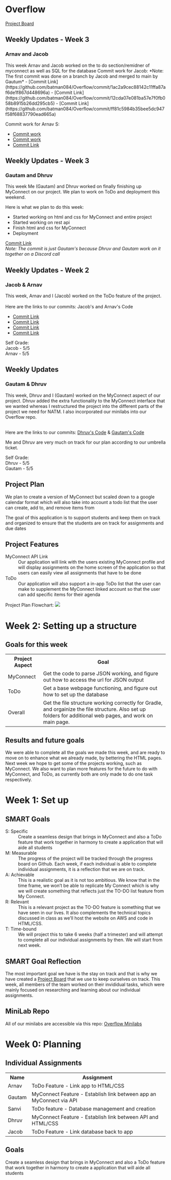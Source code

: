 # Overflow
[Project Board](https://github.com/batman084/Overflow/projects/1)

<h2>Weekly Updates - Week 3</h>
<h3>Arnav and Jacob</h3>
This week Arnav and Jacob worked on the to do section/remidner of myconnect as well as SQL for the database
Commit work for Jacob:
*Note: The first commit was done on a branch by Jacob and merged to main by Gautum*
- [Commit Link](https://github.com/batman084/Overflow/commit/1ac2a9cec88142c11ffa87af6de1f867d448696a)
- [Commit Link](https://github.com/batman084/Overflow/commit/12cda07e081ba57e7f0fb058b8915b26dd295cb5)
- [Commit Link](https://github.com/batman084/Overflow/commit/ff81c5984b35bee5dc947f58f68837790ead665a)

Commit work for Arnav S: 
- [Commit work](https://github.com/batman084/Overflow/commit/2b794e35d02219422522d1b0f5dd26a2a803b2e2)
- [Commit work](https://github.com/batman084/Overflow/commit/4c04a655a462f3f487e7326a936d20606818e705)
- [Commit Link](https://github.com/batman084/Overflow/commit/1c7832564eb85b5641c9b0db333d5060d6e44b2c)

<h2>Weekly Updates - Week 3</h>
<h3>Gautam and Dhruv</h3>
This week Me (Gautam) and Dhruv worked on finally finishing up MyConnect on our project. We plan to work on ToDo and deployment this weekend.  

Here is what we plan to do this week:  

- Started working on html and css for MyConnect and entire project
- Started working on rest api
- Finish html and css for MyConnect
- Deployment

[Commit Link](https://github.com/batman084/Overflow/commit/cebfe1484eba0d5194957be7b1fc9d89bffe99cd)  
*Note: The commit is just Gautam's because Dhruv and Gautam work on it together on a Discord call*

<h2>Weekly Updates - Week 2</h2>
<h3>Jacob & Arnav</h3>
This week, Arnav and I (Jacob) worked on the ToDo feature of the project.  
<br><br>
Here are the links to our commits: Jacob's and Arnav's Code

- [Commit Link](https://github.com/batman084/Overflow/commit/6d2fbc915cf9d1d18283a9b5083c1fec54f01236)
- [Commit Link](https://github.com/batman084/Overflow/commit/0c8a83a178b05f6bc33f4e1a866d1daacd2a2926)
- [Commit Link](https://github.com/batman084/Overflow/commit/9f6a37f1ec9547306e8667d98f0a1804a8c78f81)
- [Commit Link](https://github.com/batman084/Overflow/commit/c4b94be07c9bb9a2497f0dfce3f81810b645f08b)

Self Grade:  
Jacob - 5/5  
Arnav - 5/5  

<h2>Weekly Updates </h2>
<h3>Gautam & Dhruv</h3>
This week, Dhruv and I (Gautam) worked on the MyConnect aspect of our project. Dhruv added the extra functionality to the MyConnect interface that we wanted whereas I restructured the project into the different parts of the project we need for NATM. I also incorporated our minilabs into our Overflow repo.  
<br><br>

Here are the links to our commits: [Dhruv's Code](https://github.com/batman084/Overflow/commit/7388f3de684b0c8863a3dfae117afe8bc1d52433) & [Gautam's Code](https://github.com/batman084/Overflow/commit/5b0d6b19b5f3b984e7ca2259804c71e6c84989ef)

Me and Dhruv are very much on track for our plan according to our umbrella ticket. 

Self Grade:  
Dhruv - 5/5  
Gautam - 5/5  

<h2>Project Plan</h2>
<p> We plan to create a version of MyConnect but scaled down to a google calendar format which will also take into account a todo list that the user can create, add to, and remove items from </p>

The goal of this application is to support students and keep them on track and organized to ensure that the students are on track for assignments and due dates  
<h2> Project Features </h2>
<dl>
  <dt>MyConnect API Link</dt>
  <dd>Our application will link with the users existing MyConnect profile and will display assignments on the home screen of the application so that users can easily view all    assignments that have to be done</dd>
  <dt>ToDo</dt>  
  <dd>Our application will also support a in-app ToDo list that the user can make to supplement the MyConnect linked account so that the user can add specific items for their agenda</dd> 

Project Plan Flowchart: ![](https://github.com/batman084/Overflow/blob/main/menu/src/main/resources/pictures/project%20plan%20flowchart.png)

</dl>

<h1>Week 2: Setting up a structure </h1>


<h2>Goals for this week</h2>
<table>
  <tr>
    <th>Project Aspect</th>
    <th>Goal</th>
  </tr>
  <tr>
    <td>MyConnect</td>
    <td>Get the code to parse JSON working, and figure out how to access the url for JSON output</td>
  </tr>
  <tr>
    <td>ToDo</td>
    <td>Get a base webpage functioning, and figure out how to set up the database</td>
  </tr>
  <tr>
    <td>Overall</td>
    <td>Get the file structure working correctly for Gradle, and orgainize the file structure. Also set up folders for additional web pages, and work on main page.</td>
  </tr>

</table>

<h2>Results and future goals</h2>
<p>We were able to complete all the goals we made this week, and are ready to move on to enhance what we already made, by bettering the HTML pages. Next week we hope to get some of the projects working, such as MyConnect. We also want to plan more features for the future to do with MyConnect, and ToDo, as currently both are only made to do one task respectively.</p>




<h1>Week 1: Set up </h1>
<h2>SMART Goals </h2>
<d1>
  <dt>S: Specific</dt>
  <dd>Create a seamless design that brings in MyConnect and also a ToDo feature that work together in harmony to create a application that will aide all students</dd>
  <dt>M: Measurable</dt>
  <dd>The progress of the project will be tracked through the progress board on Github. Each week, if each individual is able to complete individual assignments, it is a reflection that we are on track.</dd>
  <dt>A: Achievable</dt>
  <dd>This is a realistic goal as it is not too ambitious. We know that in the time frame, we won’t be able to replicate My Connect which is why we will create something that reflects just the TO-DO list feature from My Connect.</dd>
  <dt>R: Relevant</dt>
  <dd>This is a relevant project as the TO-DO feature is something that we have seen in our lives. It also complements the technical topics discussed in class as we’ll host the website on AWS and code in HTML/CSS.</dd>
  <dt>T: Time-bound</dt>
  <dd>We will project this to take 6 weeks (half a trimester) and will attempt to complete all our individual assignments by then. We will start from next week.</dd>
</d1>

<h2>SMART Goal Reflection </h2>
The most important goal we have is the stay on track and that is why we have created a <a href="https://github.com/batman084/Overflow/projects/1">Project Board</a> that we use to keep ourselves on track. This week, all members of the team worked on their invididual tasks, which were mainly focused on researching and learning about our individual assignments.

<h2>MiniLab Repo </h2>
All of our minilabs are accessible via this repo: <a href="https://github.com/batman084/Overflow-Minilabs">Overflow Minilabs</a>



<h1>Week 0: Planning </h1>


<h2>Individual Assignments</h2>
<table>
  <tr>
    <th>Name</th>
    <th>Assignment</th>
  </tr>
  <tr>
    <td>Arnav</td>
    <td>ToDo Feature - Link app to HTML/CSS</td>
  </tr>
  <tr>
    <td>Gautam</td>
    <td>MyConnect Feature - Establish link between app an MyConnect via API</td>
  </tr>
  <tr>
    <td>Sanvi</td>
    <td>ToDo feature - Database management and creation</td>
  </tr>
  <tr>
    <td>Dhruv</td>
    <td>MyConnect Feature - Establish link between API and HTML/CSS</td>
  </tr>
  <tr>
    <td>Jacob</td>
    <td>ToDo Feature - Link database back to app</td>
</table>

<h2>Goals</h2>
<p>Create a seamless design that brings in MyConnect and also a ToDo feature that work together in harmony to create a application that will aide all students</p>


